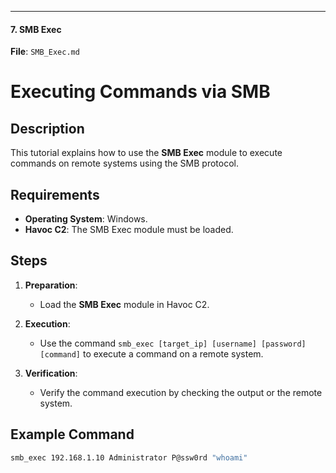 
---

#### **7. SMB Exec**

**File**: `SMB_Exec.md`

# Executing Commands via SMB

## Description
This tutorial explains how to use the **SMB Exec** module to execute commands on remote systems using the SMB protocol.

## Requirements
- **Operating System**: Windows.
- **Havoc C2**: The SMB Exec module must be loaded.

## Steps
1. **Preparation**:
   - Load the **SMB Exec** module in Havoc C2.

2. **Execution**:
   - Use the command `smb_exec [target_ip] [username] [password] [command]` to execute a command on a remote system.

3. **Verification**:
   - Verify the command execution by checking the output or the remote system.

## Example Command
```bash
smb_exec 192.168.1.10 Administrator P@ssw0rd "whoami"